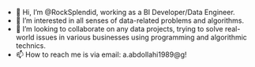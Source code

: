 - 👋 Hi, I’m @RockSplendid, working as a BI Developer/Data Engineer.
- 👀 I’m interested in all senses of data-related problems and algorithms.
- 💞️ I’m looking to collaborate on any data projects, trying to solve real-world issues in various businesses using programming and algorithmic technics.
- 📫 How to reach me is via email: a.abdollahi1989@g!

<!---
- 🌱 I’m currently learning ...
RockSplendid/RockSplendid is a ✨ special ✨ repository because its `README.md` (this file) appears on your GitHub profile.
You can click the Preview link to take a look at your changes.
--->

